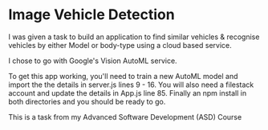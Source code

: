 # Image Vehicle Detection

I was given a task to build an application to find similar vehicles & recognise
vehicles by either Model or body-type using a cloud based service.

I chose to go with Google's Vision AutoML service.

To get this app working, you'll need to train a new AutoML model and import the the details in server.js lines 9 - 16.
You will also need a filestack account and update the details in App.js line 85.
Finally an npm install in both directories and you should be ready to go.

This is a task from my Advanced Software Development (ASD) Course
